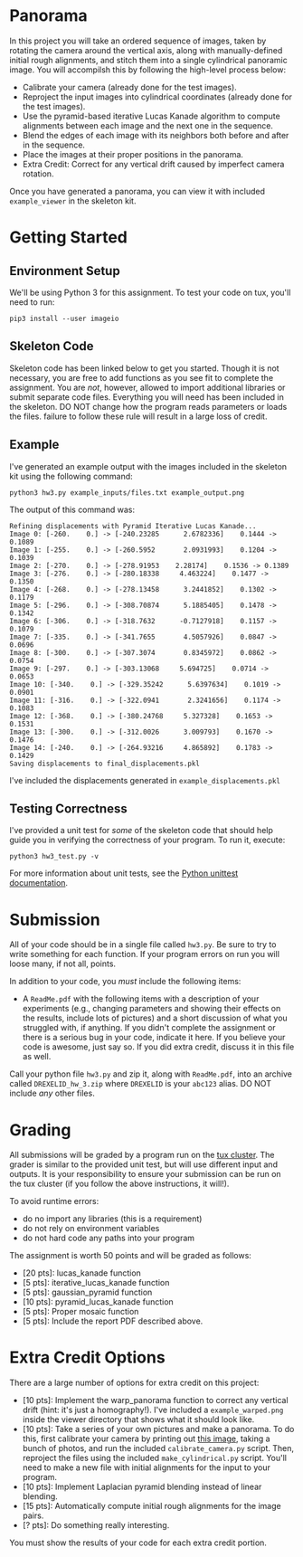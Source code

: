 # Panorama

In this project you will take an ordered sequence of images, taken by rotating the camera around the vertical axis, along with manually-defined initial rough alignments, and stitch them into a single cylindrical panoramic image. You will accompilsh this by following the high-level process below:
* Calibrate your camera (already done for the test images).
* Reproject the input images into cylindrical coordinates (already done for the test images).
* Use the pyramid-based iterative Lucas Kanade algorithm to compute alignments between each image and the next one in the sequence.
* Blend the edges of each image with its neighbors both before and after in the sequence.
* Place the images at their proper positions in the panorama.
* Extra Credit: Correct for any vertical drift caused by imperfect camera rotation.

Once you have generated a panorama, you can view it with included `example_viewer` in the skeleton kit.


# Getting Started

## Environment Setup

We'll be using Python 3 for this assignment. To test your code on tux, you'll need to run:

```
pip3 install --user imageio
```

## Skeleton Code

Skeleton code has been linked below to get you started. Though it is not necessary, you are free to add functions as you see fit to complete the assignment. You are _not_, however, allowed to import additional libraries or submit separate code files. Everything you will need has been included in the skeleton. DO NOT change how the program reads parameters or loads the files. failure to follow these rule will result in a large loss of credit.

## Example

I've generated an example output with the images included in the skeleton kit using the following command:

```
python3 hw3.py example_inputs/files.txt example_output.png 
```

The output of this command was:
```
Refining displacements with Pyramid Iterative Lucas Kanade...
Image 0: [-260.    0.] -> [-240.23285      2.6782336]    0.1444 -> 0.1089
Image 1: [-255.    0.] -> [-260.5952       2.0931993]    0.1204 -> 0.1039
Image 2: [-270.    0.] -> [-278.91953    2.28174]    0.1536 -> 0.1389
Image 3: [-276.    0.] -> [-280.18338     4.463224]    0.1477 -> 0.1350
Image 4: [-268.    0.] -> [-278.13458      3.2441852]    0.1302 -> 0.1179
Image 5: [-296.    0.] -> [-308.70874      5.1885405]    0.1478 -> 0.1342
Image 6: [-306.    0.] -> [-318.7632      -0.7127918]    0.1157 -> 0.1079
Image 7: [-335.    0.] -> [-341.7655       4.5057926]    0.0847 -> 0.0696
Image 8: [-300.    0.] -> [-307.3074       0.8345972]    0.0862 -> 0.0754
Image 9: [-297.    0.] -> [-303.13068     5.694725]    0.0714 -> 0.0653
Image 10: [-340.    0.] -> [-329.35242      5.6397634]    0.1019 -> 0.0901
Image 11: [-316.    0.] -> [-322.0941       2.3241656]    0.1174 -> 0.1083
Image 12: [-368.    0.] -> [-380.24768     5.327328]    0.1653 -> 0.1531
Image 13: [-300.    0.] -> [-312.0026      3.009793]    0.1670 -> 0.1476
Image 14: [-240.    0.] -> [-264.93216     4.865892]    0.1783 -> 0.1429
Saving displacements to final_displacements.pkl
```

I've included the displacements generated in `example_displacements.pkl`

## Testing Correctness

I've provided a unit test for _some_ of the skeleton code that should help guide you in verifying the correctness of your program. To run it, execute:

```
python3 hw3_test.py -v
```

For more information about unit tests, see the [Python unittest documentation](https://docs.python.org/3/library/unittest.html).


# Submission

All of your code should be in a single file called `hw3.py`. Be sure to try to write something for each function. If your program errors on run you will loose many, if not all, points.

In addition to your code, you _must_ include the following items:

* A  `ReadMe.pdf` with the following items with a description of your experiments (e.g., changing parameters and showing their effects on the results, include lots of pictures) and a short discussion of what you struggled with, if anything. If you didn't complete the assignment or there is a serious bug in your code, indicate it here. If you believe your code is awesome, just say so. If you did extra credit, discuss it in this file as well.

Call your python file `hw3.py` and zip it, along with `ReadMe.pdf`, into an archive called `DREXELID_hw_3.zip` where `DREXELID` is your `abc123` alias. DO NOT include _any_ other files.

# Grading
All submissions will be graded by a program run on the [tux cluster](https://www.cs.drexel.edu/Account/Account.html). The grader is similar to the provided unit test, but will use different input and outputs. It is your responsibility to ensure your submission can be run on the tux cluster (if you follow the above instructions, it will!).

To avoid runtime errors:
* do no import any libraries (this is a requirement)
* do not rely on environment variables
* do not hard code any paths into your program

The assignment is worth 50 points and will be graded as follows:
* [20 pts]: lucas_kanade function
* [5 pts]: iterative_lucas_kanade function
* [5 pts]: gaussian_pyramid function
* [10 pts]: pyramid_lucas_kanade function
* [5 pts]: Proper mosaic function
* [5 pts]:  Include the report PDF described above. 

# Extra Credit Options

There are a large number of options for extra credit on this project:
* [10 pts]: Implement the warp_panorama function to correct any vertical drift (hint: it's just a homography!). I've included a `example_warped.png` inside the viewer directory that shows what it should look like.
* [10 pts]: Take a series of your own pictures and make a panorama. To do this, first calibrate your camera by printing out [this image](http://www.emgu.com/wiki/images/OpenCV_Chessboard.png), taking a bunch of photos, and run the included `calibrate_camera.py` script. Then, reproject the files using the included `make_cylindrical.py` script. You'll need to make a new file with initial alignments for the input to your program.
* [10 pts]: Implement Laplacian pyramid blending instead of linear blending.
* [15 pts]: Automatically compute initial rough alignments for the image pairs.
* [? pts]: Do something really interesting.

You must show the results of your code for each extra credit portion.
